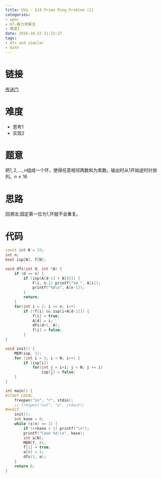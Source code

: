 ```yaml
---
title: UVa - 524 Prime Ring Problem [2]
categories:
- apoc
- 07-暴力求解法
- 难度2
date: 2016-10-22 11:15:27
tags:
- dfs and similar
- math
---
```

# 链接
[传送门](https://uva.onlinejudge.org/index.php?option=com_onlinejudge&Itemid=8&page=show_problem&problem=465)

# 难度
- 思考$1$
- 实现$2$

# 题意
把$1,2,…,n$组成一个环，使得任意相邻两数和为素数。输出时从1开始逆时针排列。$n\leqslant16$

# 思路
回溯法;固定第一位为1,环就不会重复。

# 代码
```cpp
const int N = 33;
int n;
bool isp[N], f[N];

void dfs(int d, int *A) {
	if (d == n) {
		if (isp[A[d-1] + A[0]]) {
			F(i, n-1) printf("%d ", A[i]);
			printf("%d\n", A[n-1]);
		}
		return;
	}
	for(int i = 2; i <= n; i++) 
		if (!f[i] && isp[i+A[d-1]]) {
			f[i] = true;
			A[d] = i;
			dfs(d+1, A);
			f[i] = false;
		}
}

void init() {
	MEM(isp, 1);
	for (int i = 2; i < N; i++) {
		if (isp[i]) 
			for(int j = i+i; j < N; j += i) 
				isp[j] = false;
	}
}

int main() {
#ifdef LOCAL
    freopen("in", "r", stdin);
    // freopen("out", "w", stdout);
#endif
	init();
	int kase = 0;
	while (s(n) == 1) {
		if (++kase > 1) printf("\n");
		printf("Case %d:\n", kase);
		int a[N];
		MEM(f, 0);
		f[1] = true;
		a[0] = 1;
		dfs(1, a);
	}
	return 0;
}
```